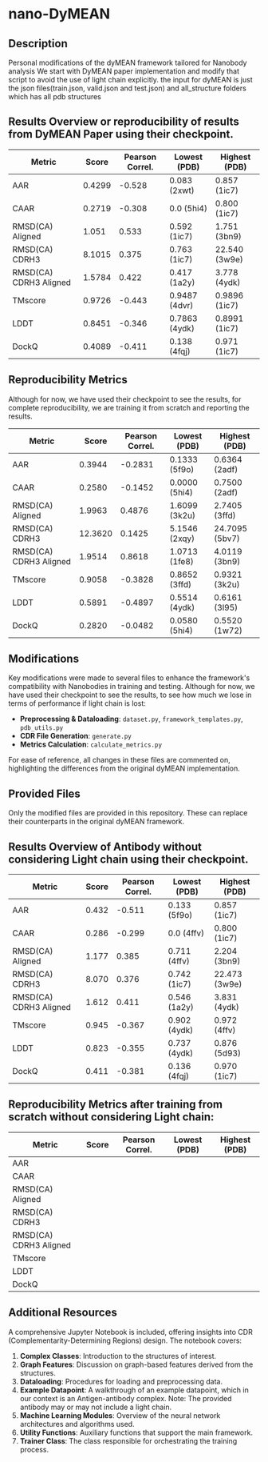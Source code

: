 # nano-DyMEAN

## Description
Personal modifications of the dyMEAN framework tailored for Nanobody analysis
We start with DyMEAN paper implementation and modify that script to avoid the use of light chain explicitly.
the input for dyMEAN is just the json files(train.json, valid.json and test.json) and all_structure folders which has all pdb structures

## Results Overview or reproducibility of results from DyMEAN Paper using their checkpoint.

| Metric                 | Score  | Pearson Correl. | Lowest (PDB) | Highest (PDB) |
|------------------------|--------|-----------------|--------------|---------------|
| AAR                    | 0.4299 | -0.528          | 0.083 (2xwt) | 0.857 (1ic7)  |
| CAAR                   | 0.2719 | -0.308          | 0.0 (5hi4)   | 0.800 (1ic7)  |
| RMSD(CA) Aligned       | 1.051  | 0.533           | 0.592 (1ic7) | 1.751 (3bn9)  |
| RMSD(CA) CDRH3         | 8.1015 | 0.375           | 0.763 (1ic7) | 22.540 (3w9e) |
| RMSD(CA) CDRH3 Aligned | 1.5784 | 0.422           | 0.417 (1a2y) | 3.778 (4ydk)  |
| TMscore                | 0.9726 | -0.443          | 0.9487 (4dvr)| 0.9896 (1ic7) |
| LDDT                   | 0.8451 | -0.346          | 0.7863 (4ydk)| 0.8991 (1ic7) |
| DockQ                  | 0.4089 | -0.411          | 0.138 (4fqj) | 0.971 (1ic7)  |

## Reproducibility Metrics
Although for now, we have used their checkpoint to see the results, for complete reproducibility, we are training it from scratch and reporting the results.

| Metric                 | Score      | Pearson Correl. | Lowest (PDB)          | Highest (PDB)         |
|------------------------|------------|-----------------|-----------------------|-----------------------|
| AAR                    | 0.3944     | -0.2831         | 0.1333 (5f9o)         | 0.6364 (2adf)         |
| CAAR                   | 0.2580     | -0.1452         | 0.0000 (5hi4)         | 0.7500 (2adf)         |
| RMSD(CA) Aligned       | 1.9963     | 0.4876          | 1.6099 (3k2u)         | 2.7405 (3ffd)         |
| RMSD(CA) CDRH3         | 12.3620    | 0.1425          | 5.1546 (2xqy)         | 24.7095 (5bv7)        |
| RMSD(CA) CDRH3 Aligned | 1.9514     | 0.8618          | 1.0713 (1fe8)         | 4.0119 (3bn9)         |
| TMscore                | 0.9058     | -0.3828         | 0.8652 (3ffd)         | 0.9321 (3k2u)         |
| LDDT                   | 0.5891     | -0.4897         | 0.5514 (4ydk)         | 0.6161 (3l95)         |
| DockQ                  | 0.2820     | -0.0482         | 0.0580 (5hi4)         | 0.5520 (1w72)         |



## Modifications
Key modifications were made to several files to enhance the framework's compatibility with Nanobodies in training and testing. Although for now, we have used their checkpoint to see the results, to see how much we lose in terms of performance if light chain is lost:
- **Preprocessing & Dataloading**: `dataset.py`, `framework_templates.py`, `pdb_utils.py`
- **CDR File Generation**: `generate.py`
- **Metrics Calculation**: `calculate_metrics.py`

For ease of reference, all changes in these files are commented on, highlighting the differences from the original dyMEAN implementation.

## Provided Files
Only the modified files are provided in this repository. These can replace their counterparts in the original dyMEAN framework.


## Results Overview of Antibody without considering Light chain using their checkpoint.

| Metric                 | Score  | Pearson Correl. | Lowest (PDB) | Highest (PDB) |
|------------------------|--------|-----------------|--------------|---------------|
| AAR                    | 0.432  | -0.511          | 0.133 (5f9o) | 0.857 (1ic7)  |
| CAAR                   | 0.286  | -0.299          | 0.0 (4ffv)   | 0.800 (1ic7)  |
| RMSD(CA) Aligned       | 1.177  | 0.385           | 0.711 (4ffv) | 2.204 (3bn9)  |
| RMSD(CA) CDRH3         | 8.070  | 0.376           | 0.742 (1ic7) | 22.473 (3w9e) |
| RMSD(CA) CDRH3 Aligned | 1.612  | 0.411           | 0.546 (1a2y) | 3.831 (4ydk)  |
| TMscore                | 0.945  | -0.367          | 0.902 (4ydk) | 0.972 (4ffv)  |
| LDDT                   | 0.823  | -0.355          | 0.737 (4ydk) | 0.876 (5d93)  |
| DockQ                  | 0.411  | -0.381          | 0.136 (4fqj) | 0.970 (1ic7)  |

## Reproducibility Metrics after training from scratch without considering Light chain:

| Metric                 | Score  | Pearson Correl. | Lowest (PDB) | Highest (PDB) |
|------------------------|--------|-----------------|--------------|---------------|
| AAR                    |        |                 |              |               |
| CAAR                   |        |                 |              |               |
| RMSD(CA) Aligned       |        |                 |              |               |
| RMSD(CA) CDRH3         |        |                 |              |               |
| RMSD(CA) CDRH3 Aligned |        |                 |              |               |
| TMscore                |        |                 |              |               |
| LDDT                   |        |                 |              |               |
| DockQ                  |        |                 |              |               |


## Additional Resources
A comprehensive Jupyter Notebook is included, offering insights into CDR (Complementarity-Determining Regions) design. The notebook covers:

1. **Complex Classes**: Introduction to the structures of interest.
2. **Graph Features**: Discussion on graph-based features derived from the structures.
3. **Dataloading**: Procedures for loading and preprocessing data.
4. **Example Datapoint**: A walkthrough of an example datapoint, which in our context is an Antigen-antibody complex. Note: The provided antibody may or may not include a light chain.
5. **Machine Learning Modules**: Overview of the neural network architectures and algorithms used.
6. **Utility Functions**: Auxiliary functions that support the main framework.
7. **Trainer Class**: The class responsible for orchestrating the training process.
